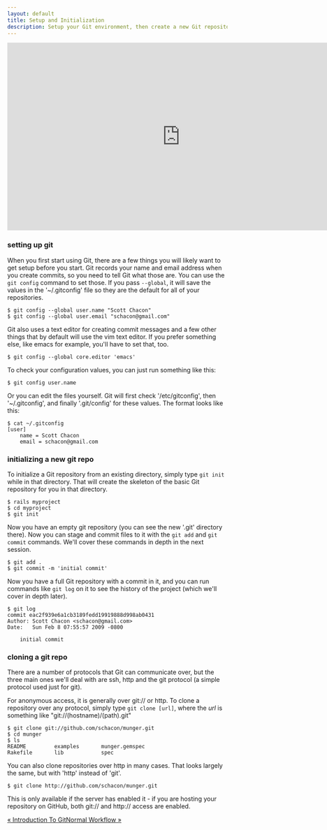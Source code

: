```yaml
---
layout: default
title: Setup and Initialization
description: Setup your Git environment, then create a new Git repository and clone an existing one.
---
```


<embed src="http://www.youtube.com/v/Esl439M154M" type="application/x-shockwave-flash" width="790" height="430" allowscriptaccess="always" allowfullscreen="true"></embed>

### setting up git

When you first start using Git, there are a few things you will likely want
to get setup before you start.  Git records your name and email address when
you create commits, so you need to tell Git what those are.  You can use the
`git config` command to set those.  If you pass `--global`, it will save the values
in the '~/.gitconfig' file so they are the default for all of your repositories.

	$ git config --global user.name "Scott Chacon"
	$ git config --global user.email "schacon@gmail.com"

Git also uses a text editor for creating commit messages and a few other things
that by default will use the vim text editor.  If you prefer something else, like
emacs for example, you'll have to set that, too.

	$ git config --global core.editor 'emacs'

To check your configuration values, you can just run something like this:

	$ git config user.name

Or you can edit the files yourself.  Git will first check '/etc/gitconfig', then
'~/.gitconfig', and finally '.git/config' for these values.  The format looks
like this:

	$ cat ~/.gitconfig
	[user]
		name = Scott Chacon
		email = schacon@gmail.com

### initializing a new git repo

To initialize a Git repository from an existing directory, simply type `git init`
while in that directory.  That will create the skeleton of the basic Git repository
for you in that directory.

	$ rails myproject
	$ cd myproject
	$ git init

Now you have an empty git repository (you can see the new '.git' directory there).
Now you can stage and commit files to it with the `git add` and `git commit`
commands.  We'll cover these commands in depth in the next session.

	$ git add .
	$ git commit -m 'initial commit'

Now you have a full Git repository with a commit in it, and you can run
commands like `git log` on it to see the history of the project
(which we'll cover in depth later).

	$ git log
	commit eac2f939e6a1cb3189fedd19919888d998ab0431
	Author: Scott Chacon <schacon@gmail.com>
	Date:   Sun Feb 8 07:55:57 2009 -0800

	    initial commit

### cloning a git repo

There are a number of protocols that Git can communicate over, but the three
main ones we'll deal with are ssh, http and the git protocol (a simple protocol
used just for git).

For anonymous access, it is generally over git:// or http.
To clone a repository over any protocol, simply type `git clone [url]`, where
the _url_ is something like "git://(hostname)/(path).git"

	$ git clone git://github.com/schacon/munger.git
	$ cd munger
	$ ls
	README         examples       munger.gemspec
	Rakefile       lib            spec

You can also clone repositories over http in many cases.  That looks largely
the same, but with 'http' instead of 'git'.

	$ git clone http://github.com/schacon/munger.git

This is only available if the
server has enabled it - if you are hosting your repository on GitHub, both
git:// and http:// access are enabled.

<div class="page-turns">
  <a href="index.html" class="page-prev">&laquo; Introduction To Git</a><a href="normal.html" class="page-next">Normal Workflow &raquo;</a>
</div>

